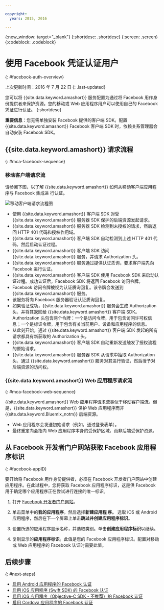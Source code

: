 ```yaml
---

copyright:
  years: 2015, 2016

---
```

{:new_window: target="_blank"}
{:shortdesc: .shortdesc}
{:screen: .screen}
{:codeblock: .codeblock}

# 使用 Facebook 凭证认证用户
{: #facebook-auth-overview}

上次更新时间：2016 年 7 月 22 日
{: .last-updated}

您可以将 {{site.data.keyword.amashort}} 服务配置为通过将 Facebook 用作身份提供者来保护资源。您的移动或 Web 应用程序用户可以使用自己的 Facebook 凭证进行认证。
{:shortdesc}

**重要信息**：您无需单独安装 Facebook 提供的客户端 SDK。配置
{{site.data.keyword.amashort}} Facebook 客户端 SDK 时，依赖关系管理器会自动安装
Facebook SDK。

## {{site.data.keyword.amashort}} 请求流程
{: #mca-facebook-sequence}

### 移动客户端请求流

请参阅下图，以了解 {{site.data.keyword.amashort}} 如何从移动客户端应用程序与
Facebook 集成进
行认证。

![移动客户端请求流程图](images/mca-sequence-facebook.jpg)

* 使用 {{site.data.keyword.amashort}} 客户端 SDK 对受 {{site.data.keyword.amashort}} 服务器 SDK 保护的后端资源发起请求。
* {{site.data.keyword.amashort}} 服务器 SDK 检测到未授权的请求，然后返回 HTTP 401 代码和授权作用域。
* {{site.data.keyword.amashort}} 客户端 SDK 自动检测到上述 HTTP 401 代码，然后启动认证过程。
* {{site.data.keyword.amashort}} 客户端 SDK 访问 {{site.data.keyword.amashort}} 服务，并请求 Authorization 头。
* {{site.data.keyword.amashort}} 服务通过提供认证质询，要求客户端先向 Facebook 进行认证。
* {{site.data.keyword.amashort}} 客户端 SDK 使用 Facebook SDK 来启动认证过程。成功认证后，Facebook SDK 将返回 Facebook 访问令牌。
* Facebook 访问令牌被视为认证质询回复。该令牌会发送到 {{site.data.keyword.amashort}} 服务。
* 该服务将向 Facebook 服务器验证认证质询回复。
* 如果验证成功，{{site.data.keyword.amashort}} 服务会生成 Authorization 头，并将其返回给 {{site.data.keyword.amashort}} 客户端 SDK。Authorization 头包含两个令牌：一个是访问令牌，用于包含访问许可权信息；一个是标识令牌，用于包含有关当前用户、设备和应用程序的信息。
* 从此刻开始，通过 {{site.data.keyword.amashort}} 客户端 SDK 发起的所有请求都具有新获取的 Authorization 头。
* {{site.data.keyword.amashort}} 客户端 SDK 自动重新发送触发了授权流程的原始请求。
* {{site.data.keyword.amashort}} 服务器 SDK 从请求中抽取 Authorization 头，通过 {{site.data.keyword.amashort}} 服务对其进行验证，然后授予对后端资源的访问权。

### {{site.data.keyword.amashort}} Web 应用程序请求流
{: #mca-facebook-web-sequence}

{{site.data.keyword.amashort}} Web 应用程序请求流类似于移动客户端流。但是，{{site.data.keyword.amashort}} 保护 Web 应用程序而非 {{site.data.keyword.Bluemix_notm}} 后端资源。

  * Web 应用程序会发送初始请求（例如，通过登录表单）。
  * 最终重定向会指向 Web 应用程序本身的受保护区域，而非后端受保护资源。 


## 从 Facebook 开发者门户网站获取 Facebook 应用程序标识
{: #facebook-appID}

要开始将 Facebook 用作身份提供者，必须在 Facebook 开发者门户网站中创建应用程序。在此过程中，您将获取 Facebook 应用程序标识，这是供 Facebook 用于确定哪个应用程序正在尝试进行连接的唯一标识。

1. 打开 [Facebook 开发者门户网站](https://developers.facebook.com)。

1. 单击菜单中的**我的应用程序**，然后选择**新建应用程
序**。
选取 iOS 或 Android 应用程序，然后在下一个屏幕上单击**跳过并创建应用程序标识**。

1. 设置所选的应用程序显示名称，并选取类别。单击**创建应用程序标识**以继续。

1. 复制显示的**应用程序标识**。此值是您的 Facebook 应用程序标识。配置对移动或 Web 应用程序的 Facebook 认证时需要此值。

## 后续步骤
{: #next-steps}

* [启用 Android 应用程序的 Facebook 认证](facebook-auth-android.html)
* [启用 iOS 应用程序 (Swift SDK) 的 Facebook 认证](facebook-auth-ios-swift-sdk.html)
* [启用 iOS 应用程序（Objective-C SDK - 不推荐）的 Facebook 认证](facebook-auth-ios.html)
* [启用 Cordova 应用程序的 Facebook 认证](facebook-auth-cordova.html)
